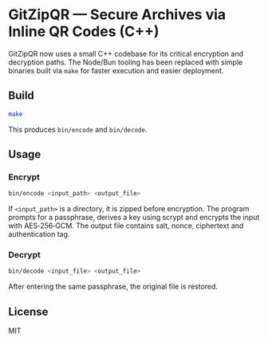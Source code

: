 # GitZipQR — Secure Archives via Inline QR Codes (C++)

GitZipQR now uses a small C++ codebase for its critical encryption and decryption
paths.  The Node/Bun tooling has been replaced with simple binaries built via
`make` for faster execution and easier deployment.

## Build

```bash
make
```
This produces `bin/encode` and `bin/decode`.

## Usage

### Encrypt
```bash
bin/encode <input_path> <output_file>
```
If `<input_path>` is a directory, it is zipped before encryption.
The program prompts for a passphrase, derives a key using scrypt and encrypts
the input with AES‑256‑GCM.  The output file contains salt, nonce, ciphertext
and authentication tag.

### Decrypt
```bash
bin/decode <input_file> <output_file>
```
After entering the same passphrase, the original file is restored.

## License

MIT
